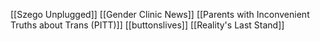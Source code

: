 [[Szego Unplugged]]
[[Gender Clinic News]]
[[Parents with Inconvenient Truths about Trans (PITT)]]
[[buttonslives]]
[[Reality's Last Stand]]
